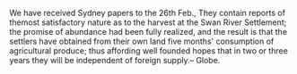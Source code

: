   We have received Sydney papers to the 26th Feb., They contain reports of themost satisfactory nature as to the harvest at the Swan River Settlement; the promise of abundance had been fully realized, and the result is that the settlers have obtained from their own land five months' consumption of agricultural produce; thus affording well founded hopes that in two or three years they will be independent of foreign supply.– Globe.